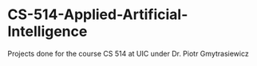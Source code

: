 # CS-514-Applied-Artificial-Intelligence
Projects done for the course CS 514 at UIC under Dr. Piotr Gmytrasiewicz
